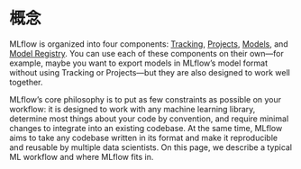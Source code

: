 # 概念

MLflow is organized into four components: [Tracking](https://mlflow.org/docs/latest/tracking.html#tracking), [Projects](https://mlflow.org/docs/latest/projects.html#projects), [Models](https://mlflow.org/docs/latest/models.html#models), and [Model Registry](https://mlflow.org/docs/latest/model-registry.html#registry). You can use each of these components on their own—for example, maybe you want to export models in MLflow’s model format without using Tracking or Projects—but they are also designed to work well together.

MLflow’s core philosophy is to put as few constraints as possible on your workflow: it is designed to work with any machine learning library, determine most things about your code by convention, and require minimal changes to integrate into an existing codebase. At the same time, MLflow aims to take any codebase written in its format and make it reproducible and reusable by multiple data scientists. On this page, we describe a typical ML workflow and where MLflow fits in.